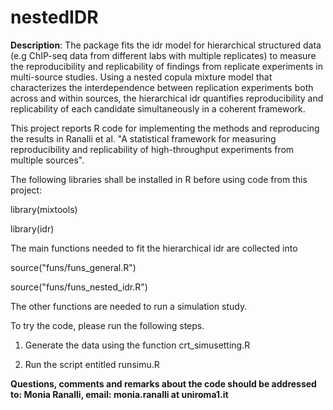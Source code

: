 # nestedIDR
**Description**: The package fits the idr model for hierarchical structured data (e.g ChIP-seq data from different labs with multiple replicates) to measure 
the reproducibility and replicability of findings from replicate experiments in multi-source studies. Using a nested copula mixture model that characterizes 
the interdependence between replication experiments both across and within sources, the hierarchical idr quantifies reproducibility and replicability of each 
candidate simultaneously in a coherent framework.

This project reports R code for implementing the methods and reproducing the results in Ranalli et al. "A statistical framework for measuring reproducibility 
and replicability of high-throughput experiments from multiple sources".

The following libraries shall be installed in R before using code from
this project:

library(mixtools)

library(idr)

The main functions needed to fit the hierarchical idr are collected into 

source("funs/funs_general.R")

source("funs/funs_nested_idr.R")


The other functions are needed to run a simulation study.

To try the code, please run the following steps.

1. Generate the data using the function crt_simusetting.R

2. Run the script entitled runsimu.R


**Questions, comments and remarks about the code should be addressed to: Monia Ranalli, email: monia.ranalli at uniroma1.it**
